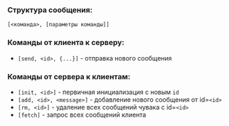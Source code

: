 ### Структура сообщения:

`[<команда>, [параметры команды]]`


### Команды от клиента к серверу:

- `[send, <id>, {...}]` - отправка нового сообщения

### Команды от сервера к клиентам:

- `[init, <id>]` - первичная инициализация с новым `id`
- `[add, <id>, <message>]` - добавление нового сообщения от id=`<id>`
- `[rm, <id>]` - удаление всех сообщений чувака с id=`<id>`
- `[fetch]` - запрос всех сообщений клиента
